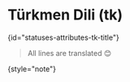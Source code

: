 # Türkmen Dili (tk)
{id="statuses-attributes-tk-title"}

> All lines are translated 😊
>
{style="note"}
